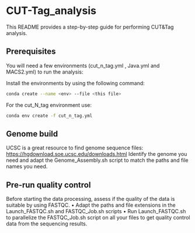 # CUT-Tag_analysis

This README provides a step-by-step guide for performing CUT&Tag analysis.

## Prerequisites

You will need a few environments (cut_n_tag.yml , Java.yml and MACS2.yml) to run the analysis: 

Install the environments by using the following command:
```bash
conda create --name <env> --file <this file>
```
For the cut_N_tag environment use:
```bash
conda env create -f cut_n_tag.yml
```

## Genome build

UCSC is a great resource to find genome sequence files: https://hgdownload.soe.ucsc.edu/downloads.html
Identify the genome you need and adapt the Genome_Assembly.sh script to match the paths and file names you need.

## Pre-run quality control

Before starting the data processing, assess if the quality of the data is suitable by using FASTQC. 
•	Adapt the paths and file extensions in the Launch_FASTQC.sh and FASTQC_Job.sh scripts
•	Run Launch_FASTQC.sh to parallelize the FASTQC_Job.sh script on all your files to get quality control data from the sequencing results.

